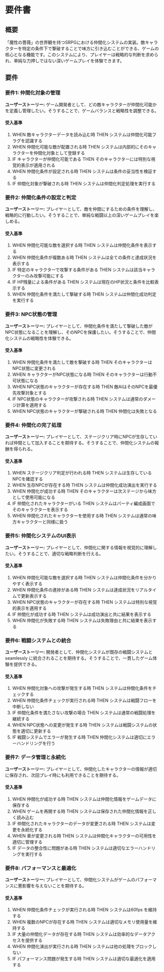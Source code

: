 # 要件書

## 概要

「魔性の薔薇」の世界観を持つSRPGにおける仲間化システムの実装。敵キャラクターを特定の条件下で撃破することで味方に引き込むことができる、ゲームの核心となる機能です。このシステムにより、プレイヤーは戦略的な判断を求められ、単純な力押しではない深いゲームプレイを体験できます。

## 要件

### 要件1: 仲間化対象の管理

**ユーザーストーリー:** ゲーム開発者として、どの敵キャラクターが仲間化可能かを定義し管理したい。そうすることで、ゲームバランスと戦略性を調整できる。

#### 受入基準

1. WHEN 敵キャラクターデータを読み込む時 THEN システムは仲間化可能フラグを認識する
2. WHEN 仲間化可能な敵が配置される時 THEN システムは内部的にそのキャラクターを仲間化対象として登録する
3. IF キャラクターが仲間化可能である THEN そのキャラクターには特別な視覚的表示が適用される
4. WHEN 仲間化条件が設定される時 THEN システムは条件の妥当性を検証する
5. IF 仲間化対象が撃破される時 THEN システムは仲間化判定処理を実行する

### 要件2: 仲間化条件の設定と判定

**ユーザーストーリー:** プレイヤーとして、敵を仲間にするための条件を理解し、戦略的に行動したい。そうすることで、単純な戦闘以上の深いゲームプレイを楽しめる。

#### 受入基準

1. WHEN 仲間化可能な敵を選択する時 THEN システムは仲間化条件を表示する
2. WHEN 仲間化条件が複数ある時 THEN システムは全ての条件と達成状況を表示する
3. IF 特定のキャラクターで攻撃する条件がある THEN システムは該当キャラクターのみ攻撃可能にする
4. IF HP残量による条件がある THEN システムは現在のHP状況と条件を比較表示する
5. WHEN 仲間化条件を満たして撃破する時 THEN システムは仲間化成功判定を実行する

### 要件3: NPC状態の管理

**ユーザーストーリー:** プレイヤーとして、仲間化条件を満たして撃破した敵がNPC状態になることを理解し、そのNPCを保護したい。そうすることで、仲間化システムの戦略性を体験できる。

#### 受入基準

1. WHEN 仲間化条件を満たして敵を撃破する時 THEN そのキャラクターはNPC状態に変更される
2. WHEN キャラクターがNPC状態になる時 THEN そのキャラクターは行動不可状態になる
3. WHEN NPC状態のキャラクターが存在する時 THEN 敵AIはそのNPCを最優先攻撃対象とする
4. IF NPC状態のキャラクターが攻撃される時 THEN システムは通常のダメージ計算を適用する
5. WHEN NPC状態のキャラクターが撃破される時 THEN 仲間化は失敗となる

### 要件4: 仲間化の完了処理

**ユーザーストーリー:** プレイヤーとして、ステージクリア時にNPCが生存していれば仲間として加入することを期待する。そうすることで、仲間化システムの報酬を得られる。

#### 受入基準

1. WHEN ステージクリア判定が行われる時 THEN システムは生存しているNPCを確認する
2. WHEN 生存NPCが存在する時 THEN システムは仲間化成功演出を実行する
3. WHEN 仲間化が成功する時 THEN そのキャラクターは次ステージから味方として使用可能になる
4. IF 仲間化されたキャラクターがいる THEN システムはパーティ編成画面でそのキャラクターを表示する
5. WHEN 仲間化されたキャラクターを使用する時 THEN システムは通常の味方キャラクターと同様に扱う

### 要件5: 仲間化システムのUI表示

**ユーザーストーリー:** プレイヤーとして、仲間化に関する情報を視覚的に理解したい。そうすることで、適切な戦略判断を行える。

#### 受入基準

1. WHEN 仲間化可能な敵を選択する時 THEN システムは仲間化条件を分かりやすく表示する
2. WHEN 仲間化条件の進捗がある時 THEN システムは達成状況をリアルタイムで更新表示する
3. WHEN NPC状態のキャラクターが存在する時 THEN システムは特別な視覚的表示を適用する
4. IF 仲間化が成功する時 THEN システムは成功演出と共に結果を表示する
5. WHEN 仲間化が失敗する時 THEN システムは失敗理由と共に結果を表示する

### 要件6: 戦闘システムとの統合

**ユーザーストーリー:** 開発者として、仲間化システムが既存の戦闘システムと seamlessly に統合されることを期待する。そうすることで、一貫したゲーム体験を提供できる。

#### 受入基準

1. WHEN 仲間化対象への攻撃が発生する時 THEN システムは仲間化条件をチェックする
2. WHEN 仲間化条件チェックが実行される時 THEN システムは戦闘フローを中断しない
3. IF 仲間化条件を満たさない攻撃の場合 THEN システムは通常の戦闘処理を継続する
4. WHEN NPC状態への変更が発生する時 THEN システムは戦闘システムの状態を適切に更新する
5. IF 戦闘システムでエラーが発生する時 THEN 仲間化システムは適切にエラーハンドリングを行う

### 要件7: データ管理と永続化

**ユーザーストーリー:** プレイヤーとして、仲間化したキャラクターの情報が適切に保存され、次回プレイ時にも利用できることを期待する。

#### 受入基準

1. WHEN 仲間化が成功する時 THEN システムは仲間化情報をゲームデータに保存する
2. WHEN ゲームを再開する時 THEN システムは保存された仲間化情報を正しく読み込む
3. IF 仲間化されたキャラクターのデータが変更される時 THEN システムは変更を永続化する
4. WHEN 章が変更される時 THEN システムは仲間化キャラクターの可用性を適切に管理する
5. IF データの整合性に問題がある時 THEN システムは適切なエラーハンドリングを実行する

### 要件8: パフォーマンスと最適化

**ユーザーストーリー:** プレイヤーとして、仲間化システムがゲームのパフォーマンスに悪影響を与えないことを期待する。

#### 受入基準

1. WHEN 仲間化条件チェックが実行される時 THEN システムは60fps を維持する
2. WHEN 複数のNPCが存在する時 THEN システムは適切なメモリ使用量を維持する
3. IF 大量の仲間化データが存在する時 THEN システムは効率的なデータアクセスを提供する
4. WHEN 仲間化演出が実行される時 THEN システムは他の処理をブロックしない
5. IF パフォーマンス問題が発生する時 THEN システムは適切な最適化を適用する
